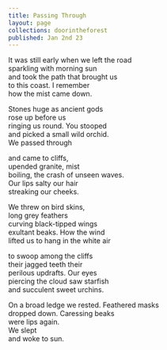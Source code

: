 ```yaml
---
title: Passing Through
layout: page
collections: doorintheforest
published: Jan 2nd 23
---
```

It was still early when we left the road \
sparkling with morning sun\
and took the path that brought us\
to this coast. I remember\
how the mist came down.

Stones huge as ancient gods \
rose up before us\
ringing us round. You stooped \
and picked a small wild orchid. \
We passed through

and came to cliffs,\
upended granite, mist\
boiling, the crash of unseen waves. \
Our lips salty our hair\
streaking our cheeks.

We threw on bird skins,\
long grey feathers\
curving black-tipped wings \
exultant beaks. How the wind \
lifted us to hang in the white air

to swoop among the cliffs \
their jagged teeth their \
perilous updrafts. Our eyes \
piercing the cloud saw starfish \
and succulent sweet urchins.

On a broad ledge we rested. Feathered masks \
dropped down. Caressing beaks\
were lips again.\
We slept\
and woke to sun.